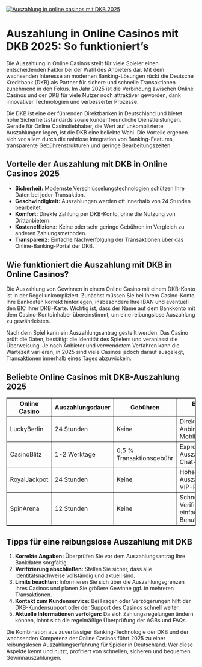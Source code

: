 [![Auszahlung in online casinos mit DKB 2025](https://123-caf.pages.dev/gitsignup.png)](https://vrmoo.ru/Bt82HjjY)

<h1>Auszahlung in Online Casinos mit DKB 2025: So funktioniert’s</h1>  <p>Die Auszahlung in Online Casinos stellt für viele Spieler einen entscheidenden Faktor bei der Wahl des Anbieters dar. Mit dem wachsenden Interesse an modernen Banking-Lösungen rückt die Deutsche Kreditbank (DKB) als Partner für sichere und schnelle Transaktionen zunehmend in den Fokus. Im Jahr 2025 ist die Verbindung zwischen Online Casinos und der DKB für viele Nutzer noch attraktiver geworden, dank innovativer Technologien und verbesserter Prozesse.</p>  <p>Die DKB ist eine der führenden Direktbanken in Deutschland und bietet hohe Sicherheitsstandards sowie kundenfreundliche Dienstleistungen. Gerade für Online Casinoliebhaber, die Wert auf unkomplizierte Auszahlungen legen, ist die DKB eine beliebte Wahl. Die Vorteile ergeben sich vor allem durch die nahtlose Integration von Banking-Features, transparente Gebührenstrukturen und geringe Bearbeitungszeiten.</p>  <h2>Vorteile der Auszahlung mit DKB in Online Casinos 2025</h2>  <ul>   <li><strong>Sicherheit:</strong> Modernste Verschlüsselungstechnologien schützen Ihre Daten bei jeder Transaktion.</li>   <li><strong>Geschwindigkeit:</strong> Auszahlungen werden oft innerhalb von 24 Stunden bearbeitet.</li>   <li><strong>Komfort:</strong> Direkte Zahlung per DKB-Konto, ohne die Nutzung von Drittanbietern.</li>   <li><strong>Kosteneffizienz:</strong> Keine oder sehr geringe Gebühren im Vergleich zu anderen Zahlungsmethoden.</li>   <li><strong>Transparenz:</strong> Einfache Nachverfolgung der Transaktionen über das Online-Banking-Portal der DKB.</li> </ul>  <h2>Wie funktioniert die Auszahlung mit DKB in Online Casinos?</h2>  <p>Die Auszahlung von Gewinnen in einem Online Casino mit einem DKB-Konto ist in der Regel unkompliziert. Zunächst müssen Sie bei Ihrem Casino-Konto Ihre Bankdaten korrekt hinterlegen, insbesondere Ihre IBAN und eventuell den BIC Ihrer DKB-Karte. Wichtig ist, dass der Name auf dem Bankkonto mit dem Casino-Kontoinhaber übereinstimmt, um eine reibungslose Auszahlung zu gewährleisten.</p>  <p>Nach dem Spiel kann ein Auszahlungsantrag gestellt werden. Das Casino prüft die Daten, bestätigt die Identität des Spielers und veranlasst die Überweisung. Je nach Anbieter und verwendetem Verfahren kann die Wartezeit variieren, in 2025 sind viele Casinos jedoch darauf ausgelegt, Transaktionen innerhalb eines Tages abzuwickeln.</p>  <h2>Beliebte Online Casinos mit DKB-Auszahlung 2025</h2>  <table border="1" cellpadding="8" cellspacing="0">   <thead>     <tr>       <th>Online Casino</th>       <th>Auszahlungsdauer</th>       <th>Gebühren</th>       <th>Besondere Features</th>     </tr>   </thead>   <tbody>     <tr>       <td>LuckyBerlin</td>       <td>24 Stunden</td>       <td>Keine</td>       <td>Direkte DKB-Anbindung, Mobile-App</td>     </tr>     <tr>       <td>CasinoBlitz</td>       <td>1-2 Werktage</td>       <td>0,5 % Transaktionsgebühr</td>       <td>Express-Auszahlung, Live-Chat-Support</td>     </tr>     <tr>       <td>RoyalJackpot</td>       <td>24 Stunden</td>       <td>Keine</td>       <td>Hohe Auszahlungslimits, VIP-Programm</td>     </tr>     <tr>       <td>SpinArena</td>       <td>12 Stunden</td>       <td>Keine</td>       <td>Schnelle Verifizierung, einfache Benutzeroberfläche</td>     </tr>   </tbody> </table>  <h2>Tipps für eine reibungslose Auszahlung mit DKB</h2>  <ol>   <li><strong>Korrekte Angaben:</strong> Überprüfen Sie vor dem Auszahlungsantrag Ihre Bankdaten sorgfältig.</li>   <li><strong>Verifizierung abschließen:</strong> Stellen Sie sicher, dass alle Identitätsnachweise vollständig und aktuell sind.</li>   <li><strong>Limits beachten:</strong> Informieren Sie sich über die Auszahlungsgrenzen Ihres Casinos und planen Sie größere Gewinne ggf. in mehreren Transaktionen.</li>   <li><strong>Kontakt zum Kundenservice:</strong> Bei Fragen oder Verzögerungen hilft der DKB-Kundensupport oder der Support des Casinos schnell weiter.</li>   <li><strong>Aktuelle Informationen verfolgen:</strong> Da sich Zahlungsregelungen ändern können, lohnt sich die regelmäßige Überprüfung der AGBs und FAQs.</li> </ol>  <p>Die Kombination aus zuverlässiger Banking-Technologie der DKB und der wachsenden Kompetenz der Online Casinos führt 2025 zu einer reibungslosen Auszahlungserfahrung für Spieler in Deutschland. Wer diese Aspekte kennt und nutzt, profitiert von schnellen, sicheren und bequemen Gewinnauszahlungen.</p>